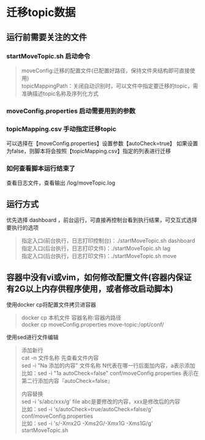 # 迁移topic数据
## 运行前需要关注的文件
### startMoveTopic.sh 启动命令
> moveConfig:迁移的配置文件(已配置好路径，保持文件夹结构即可直接使用)   
> topicMappingPath：关闭自动识别时，可以文件中指定要迁移的topic，需准确描述topic名称及序列化方式

### moveConfig.properties 启动需要用到的参数
### topicMapping.csv 手动指定迁移topic
可以选择在【moveConfig.properties】设置参数【autoCheck=true】
如果设置为false，则脚本将会按照【topicMapping.csv】指定的列表进行迁移

### 如何查看脚本运行结束了
查看日志文件，查看输出 /log/moveTopic.log   

## 运行方式
优先选择 dashboard ，前台运行，可直接再控制台看到执行结果，可交互式选择要执行的选项   
> 指定入口(前台执行，日志打印控制台)：./startMoveTopic.sh dashboard      
> 指定入口(后台执行，日志打印文件)：./startMoveTopic.sh lag     
> 指定入口(后台执行，日志打印文件)：./startMoveTopic.sh move
## 容器中没有vi或vim，如何修改配置文件(容器内保证有2G以上内存供程序使用，或者修改启动脚本)
使用docker cp将配置文件拷贝进容器
> docker cp 本机文件  容器名称:容器内路径    
> docker cp moveConfig.properties move-topic:/opt/conf/   

使用sed进行文件编辑
> 添加新行   
> cat -n 文件名称     先查看文件内容    
> sed -i "Na 添加的内容" 文件名称       N代表在哪一行后面加内容，a表示添加
> 比如：sed -i "1a autoCheck=false" conf/moveConfig.properties   表示在第二行添加内容『autoCheck=false』   
> 
> 内容替换    
> sed -i 's/abc/xxx/g' file   abc是要修改的内容，xxx是修改后的内容    
> 比如：sed -i 's/autoCheck=true/autoCheck=false/g' conf/moveConfig.properties   
> 比如：sed -i 's/-Xmx2G -Xms2G/-Xmx1G -Xms1G/g' startMoveTopic.sh

